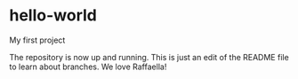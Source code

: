 # hello-world
My first project

The repository is now up and running.
This is just an edit of the README file to learn about branches.
We love Raffaella!
